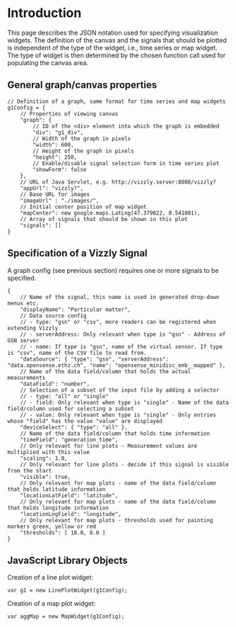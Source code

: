 # Introduction #

This page describes the JSON notation used for specifying visualization widgets. The definition of the canvas and the signals that should be plotted is independent of the type of the widget, i.e., time series or map widget. The type of widget is then determined by the chosen function call used for populating the canvas area.

## General graph/canvas properties ##

```
// Definition of a graph, same format for time series and map widgets
g1Config = {
    // Properties of viewing canvas
    "graph": {
        // ID of the <div> element into which the graph is embedded
        "div": "g1_div",
        // Width of the graph in pixels
        "width": 600,
        // Height of the graph in pixels
        "height": 250,
        // Enable/disable signal selection form in time series plot
        "showForm": false
    },
    // URL of Java Servlet, e.g. http://vizzly.server:8080/vizzly?
    "appUrl": "vizzly?",
    // Base URL for images
    "imageUrl" : "./images/",
    // Initial center position of map widget
    "mapCenter": new google.maps.LatLng(47.379022, 8.541001),
    // Array of signals that should be shown in this plot
    "signals": []
}
```

## Specification of a Vizzly Signal ##

A graph config (see previous section) requires one or more signals to be specified.

```
{
    // Name of the signal, this name is used in generated drop-down menus etc.
    "displayName": "Particular matter",
    // Data source config
    // - type: "gsn" or "csv", more readers can be registered when extending Vizzly
    // - serverAddress: Only relevant when type is "gsn" - Address of GSN server
    // - name: If type is "gsn", name of the virtual sensor. If type is "csv", name of the CSV file to read from.
    "dataSource": { "type": "gsn", "serverAddress": "data.opensense.ethz.ch", "name": "opensense_minidisc_emb__mapped" },
    // Name of the data field/column that holds the actual measurements
    "dataField": "number",
    // Selection of a subset of the input file by adding a selector
    // - type: "all" or "single"
    // - field: Only relevant when type is "single" - Name of the data field/column used for selecting a subset
    // - value: Only relevant when type is "single" - Only entries whose "field" has the value "value" are displayed
    "deviceSelect": { "type": "all" },
    // Name of the data field/column that holds time information
    "timeField": "generation_time",
    // Only relevant for line plots - Measurement values are multiplied with this value
    "scaling": 1.0,
    // Only relevant for line plots - decide if this signal is visible from the start
    "visible": true,
    // Only relevant for map plots - name of the data field/column that holds latitude information
    "locationLatField": "latitude",
    // Only relevant for map plots - name of the data field/column that holds longitude information
    "locationLngField": "longitude",
    // Only relevant for map plots - thresholds used for painting markers green, yellow or red
    "thresholds": [ 18.0, 8.0 ]
}
```


## JavaScript Library Objects ##

Creation of a line plot widget:

```
var g1 = new LinePlotWidget(g1Config);
```

Creation of a map plot widget:

```
var aggMap = new MapWidget(g1Config);
```